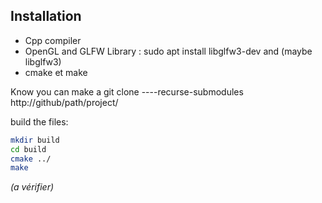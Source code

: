 ## Installation

- Cpp compiler
- OpenGL and GLFW Library : sudo apt install libglfw3-dev and (maybe libglfw3)
- cmake et make

Know you can make a git clone ----recurse-submodules http://github/path/project/

build the files:
``` bash
mkdir build
cd build
cmake ../
make
```

*(a vérifier)*
